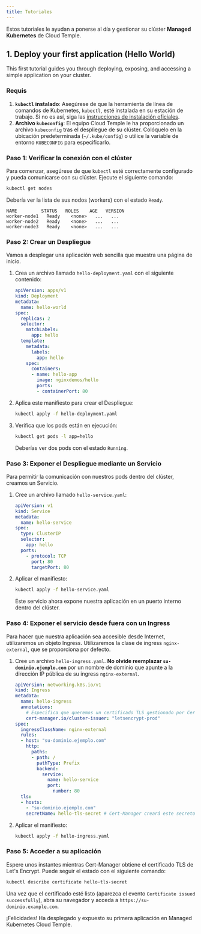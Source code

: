 ```yaml
---
title: Tutoriales
---
```


Estos tutoriales le ayudan a ponerse al día y gestionar su clúster **Managed Kubernetes** de Cloud Temple.

## 1. Deploy your first application (Hello World)

This first tutorial guides you through deploying, exposing, and accessing a simple application on your cluster.

### Requis

1.  **`kubectl` instalado**: Asegúrese de que la herramienta de línea de comandos de Kubernetes, `kubectl`, esté instalada en su estación de trabajo. Si no es así, siga las [instrucciones de instalación oficiales](https://kubernetes.io/docs/tasks/tools/install-kubectl-linux/).
2.  **Archivo `kubeconfig`**: El equipo Cloud Temple le ha proporcionado un archivo `kubeconfig` tras el despliegue de su clúster. Colóquelo en la ubicación predeterminada (`~/.kube/config`) o utilice la variable de entorno `KUBECONFIG` para especificarlo.

### Paso 1: Verificar la conexión con el clúster

Para comenzar, asegúrese de que `kubectl` esté correctamente configurado y pueda comunicarse con su clúster. Ejecute el siguiente comando:

```bash
kubectl get nodes
```

Debería ver la lista de sus nodos (workers) con el estado `Ready`.

```
NAME         STATUS   ROLES    AGE   VERSION
worker-node1   Ready    <none>   ...   ...
worker-node2   Ready    <none>   ...   ...
worker-node3   Ready    <none>   ...   ...
```

### Paso 2: Crear un Despliegue

Vamos a desplegar una aplicación web sencilla que muestra una página de inicio.

1.  Crea un archivo llamado `hello-deployment.yaml` con el siguiente contenido:

    ```yaml
    apiVersion: apps/v1
    kind: Deployment
    metadata:
      name: hello-world
    spec:
      replicas: 2
      selector:
        matchLabels:
          app: hello
      template:
        metadata:
          labels:
            app: hello
        spec:
          containers:
          - name: hello-app
            image: nginxdemos/hello
            ports:
            - containerPort: 80
    ```

2.  Aplica este manifiesto para crear el Despliegue:

    ```bash
    kubectl apply -f hello-deployment.yaml
    ```

3.  Verifica que los pods están en ejecución:

    ```bash
    kubectl get pods -l app=hello
    ```
    Deberías ver dos pods con el estado `Running`.

### Paso 3: Exponer el Despliegue mediante un Servicio

Para permitir la comunicación con nuestros pods dentro del clúster, creamos un Servicio.

1.  Cree un archivo llamado `hello-service.yaml`:

    ```yaml
    apiVersion: v1
    kind: Service
    metadata:
      name: hello-service
    spec:
      type: ClusterIP
      selector:
        app: hello
      ports:
        - protocol: TCP
          port: 80
          targetPort: 80
    ```

2.  Aplicar el manifiesto:

    ```bash
    kubectl apply -f hello-service.yaml
    ```
    Este servicio ahora expone nuestra aplicación en un puerto interno dentro del clúster.

### Paso 4: Exponer el servicio desde fuera con un Ingress

Para hacer que nuestra aplicación sea accesible desde Internet, utilizaremos un objeto Ingress. Utilizaremos la clase de ingress `nginx-external`, que se proporciona por defecto.

1.  Cree un archivo `hello-ingress.yaml`. **No olvide reemplazar `su-dominio.ejemplo.com`** por un nombre de dominio que apunte a la dirección IP pública de su ingress `nginx-external`.

    ```yaml
    apiVersion: networking.k8s.io/v1
    kind: Ingress
    metadata:
      name: hello-ingress
      annotations:
        # Especifica que queremos un certificado TLS gestionado por Cert-Manager
        cert-manager.io/cluster-issuer: "letsencrypt-prod"
    spec:
      ingressClassName: nginx-external
      rules:
      - host: "su-dominio.ejemplo.com"
        http:
          paths:
          - path: /
            pathType: Prefix
            backend:
              service:
                name: hello-service
                port:
                  number: 80
      tls:
      - hosts:
        - "su-dominio.ejemplo.com"
        secretName: hello-tls-secret # Cert-Manager creará este secreto con el certificado
    ```

2.  Aplicar el manifiesto:

    ```bash
    kubectl apply -f hello-ingress.yaml
    ```

### Paso 5: Acceder a su aplicación

Espere unos instantes mientras Cert-Manager obtiene el certificado TLS de Let's Encrypt. Puede seguir el estado con el siguiente comando:

```bash
kubectl describe certificate hello-tls-secret
```

Una vez que el certificado esté listo (aparezca el evento `Certificate issued successfully`), abra su navegador y acceda a `https://su-dominio.example.com`.

¡Felicidades! Ha desplegado y expuesto su primera aplicación en Managed Kubernetes Cloud Temple.
